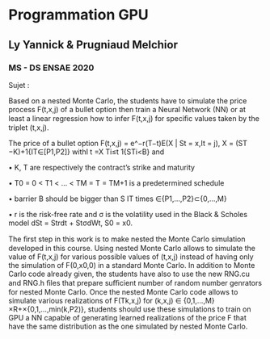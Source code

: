 # Programmation GPU
## Ly Yannick & Prugniaud Melchior
### MS - DS ENSAE 2020

Sujet : 

Based on a nested Monte Carlo, the students have to simulate the price process F(t,x,j) of a bullet option 
then train a Neural Network (NN) or at least a linear regression how to infer F(t,x,j) 
for speciﬁc values taken by the triplet (t,x,j). 

The price of a bullet option F(t,x,j) = e^−r(T−t)E(X | St = x,It = j), X = (ST −K)+1{IT∈[P1,P2]} withI t =X Ti≤t 1{STi<B} and 

• K, T are respectively the contract’s strike and maturity 

• T0 = 0 < T1 < ... < TM = T = TM+1 is a predetermined schedule 

• barrier B should be bigger than S IT times ∈{P1,...,P2}⊂{0,...,M} 

• r is the risk-free rate and σ is the volatility used in the Black & Scholes model dSt = Strdt + StσdWt, S0 = x0.

The ﬁrst step in this work is to make nested the Monte Carlo simulation developed in this course. 
Using nested Monte Carlo allows to simulate the value of F(t,x,j) for various possible values of (t,x,j) instead of having only the simulation of F(0,x0,0) in a standard Monte Carlo.
In addition to Monte Carlo code already given, the students have also to use the new RNG.cu and RNG.h ﬁles that prepare suﬃcient number of random number genrators for nested Monte Carlo. 
Once the nested Monte Carlo code allows to simulate various realizations of F(Tk,x,j) for (k,x,j) ∈ {0,1,...,M}×R+×{0,1,...,min(k,P2)}, students should use these simulations to train on GPU a NN capable of generating learned realizations of the price F that have the same distribution as the one simulated by nested Monte Carlo.
